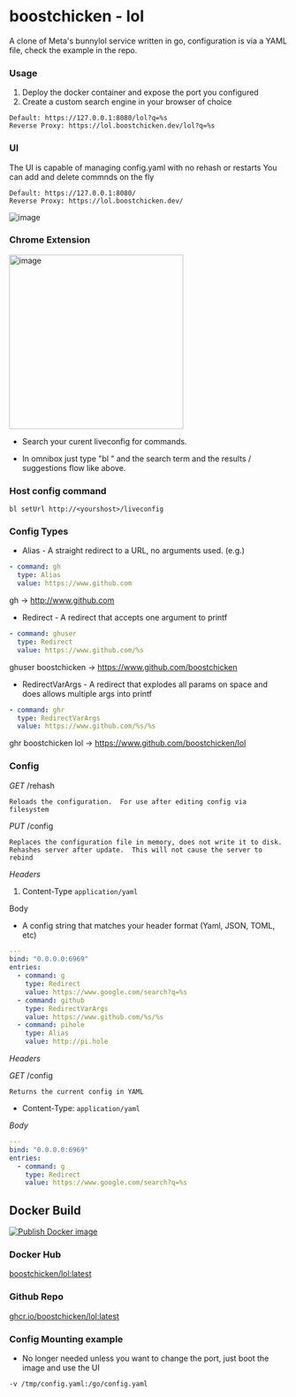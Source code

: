  # boostchicken - lol
A clone of Meta's bunnylol service written in go, configuration is via a YAML file, check the example in the repo.

### Usage
1. Deploy the docker container and expose the port you configured 
1. Create a custom search engine in your browser of choice 
```
Default: https://127.0.0.1:8080/lol?q=%s
Reverse Proxy: https://lol.boostchicken.dev/lol?q=%s
```

### UI
The UI is capable of managing config.yaml with no rehash or restarts  You can add and delete commnds on the fly
```
Default: https://127.0.0.1:8080/
Reverse Proxy: https://lol.boostchicken.dev/
```

![image](https://github.com/boostchicken/lol/assets/427295/950d2659-78be-463f-8a81-192baa65c2a6)

### Chrome Extension

<img width="315" alt="image" src="https://github.com/boostchicken/lol/assets/427295/4b5a23bf-d623-4cc1-8514-e01e687e25aa">

* Search your curent liveconfig for commands.

* In omnibox just type "bl " and the search term and the results / suggestions flow like above.
### Host config command
```bl setUrl http://<yourshost>/liveconfig```

### Config Types
* Alias - A straight redirect to a URL, no arguments used. (e.g.)
```yaml 
- command: gh
  type: Alias
  value: https://www.github.com
``` 

gh -> http://www.github.com
 
* Redirect - A redirect that accepts one argument to printf

```yaml 
- command: ghuser
  type: Redirect
  value: https://www.github.com/%s
``` 
ghuser boostchicken -> https://www.github.com/boostchicken

* RedirectVarArgs - A redirect that explodes all params on space and does allows multiple args into printf
```yaml 
- command: ghr
  type: RedirectVarArgs
  value: https://www.github.com/%s/%s
``` 

ghr boostchicken lol -> https://www.github.com/boostchicken/lol

### Config
*GET* /rehash 

```Reloads the configuration.  For use after editing config via filesystem```


*PUT* /config 

```Replaces the configuration file in memory, does not write it to disk.  Rehashes server after update.  This will not cause the server to rebind```


*Headers*
1. Content-Type 
   ```application/yaml```

Body
  * A config string that matches your header format (Yaml, JSON, TOML, etc)
```yaml
---
bind: "0.0.0.0:6969"
entries: 
  - command: g
    type: Redirect
    value: https://www.google.com/search?q=%s
  - command: github
    type: RedirectVarArgs
    value: https://www.github.com/%s/%s
  - command: pihole
    type: Alias   
    value: http://pi.hole
 ```

*Headers*

*GET* /config

```Returns the current config in YAML```


* Content-Type: ```application/yaml```

*Body*
```yaml
---
bind: "0.0.0.0:6969"
entries: 
  - command: g
    type: Redirect
    value: https://www.google.com/search?q=%s
 ```

## Docker Build
[![Publish Docker image](https://github.com/boostchicken/lol/actions/workflows/docker-image.yml/badge.svg)](https://github.com/boostchicken/lol/actions/workflows/docker-image.yml)

### Docker Hub
[boostchicken/lol:latest](https://hub.docker.com/r/boostchicken/lol)

### Github Repo
[ghcr.io/boostchicken/lol:latest](https://github.com/boostchicken/lol/pkgs/container/lol)


### Config Mounting example
* No longer needed unless you want to change the port, just boot the image and use the UI

```-v /tmp/config.yaml:/go/config.yaml```
